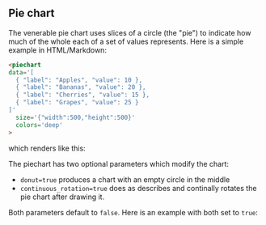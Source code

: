 ## Pie chart

The venerable pie chart uses slices of a circle (the "pie") to
indicate how much of the whole each of a set of values represents.
Here is a simple example in HTML/Markdown:

~~~html
<piechart
data='[
  { "label": "Apples", "value": 10 },
  { "label": "Bananas", "value": 20 },
  { "label": "Cherries", "value": 15 },
  { "label": "Grapes", "value": 25 }
]'
  size='{"width":500,"height":500}'
  colors='deep'
>
~~~

which renders like this:

<span id="piechart_0"></span>

The piechart has two optional parameters which modify the chart:

- `donut=true` produces a chart with an empty circle in the middle
- `continuous_rotation=true` does as describes and continally rotates
  the pie chart after drawing it.
  
Both parameters default to `false`. Here is an example with both set
to `true`:

<span id="piechart_1"></span>

<script>
 setTimeout(() => {
  Promise.resolve().then(() => {
    Doodl.piechart(
      '#piechart_0',
      [
        { "label": "Apples", "value": 10 },
        { "label": "Bananas", "value": 20 },
        { "label": "Cherries", "value": 15 },
        { "label": "Grapes", "value": 25 }
      ],
      {"width":500,"height":500},
      {},[
          '#A1C9F4', '#FFB482', '#8DE5A1', '#FF9F9B', '#D0BBFF',
          '#DEBB9B', '#FAB0E4', '#CFCFCF', '#FFFEA3', '#B9F2F0'
      ]
    );
    Doodl.piechart(
      '#piechart_1',
      [
        { "label": "Apples", "value": 10 },
        { "label": "Bananas", "value": 20 },
        { "label": "Cherries", "value": 15 },
        { "label": "Grapes", "value": 25 }
      ],
      {"width":500,"height":500},
      {},[
          '#A1C9F4', '#FFB482', '#8DE5A1', '#FF9F9B', '#D0BBFF',
          '#DEBB9B', '#FAB0E4', '#CFCFCF', '#FFFEA3', '#B9F2F0'
      ], true, true
    )
  });
}, 1000);
</script>

